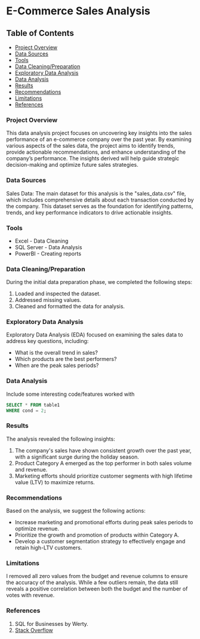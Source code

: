 # E-Commerce Sales Analysis

## Table of Contents

- [Project Overview](#project-overview)
- [Data Sources](#data-sources)
- [Tools](#tools)
- [Data Cleaning/Preparation](#data-cleaningpreparation)
- [Exploratory Data Analysis](#exploratory-data-analysis)
- [Data Analysis](#data-analysis)
- [Results](#results)
- [Recommendations](recommendations)
- [Limitations](limitations)
- [References](references)

### Project Overview

This data analysis project focuses on uncovering key insights into the sales performance of an e-commerce company over the past year. By examining various aspects of the sales data, the project aims to identify trends, provide actionable recommendations, and enhance understanding of the company’s performance. The insights derived will help guide strategic decision-making and optimize future sales strategies.

### Data Sources

Sales Data: The main dataset for this analysis is the "sales_data.csv" file, which includes comprehensive details about each transaction conducted by the company. This dataset serves as the foundation for identifying patterns, trends, and key performance indicators to drive actionable insights.

### Tools

- Excel - Data Cleaning
- SQL Server - Data Analysis
- PowerBI - Creating reports
 
### Data Cleaning/Preparation

During the initial data preparation phase, we completed the following steps:

1. Loaded and inspected the dataset.
2. Addressed missing values.
3. Cleaned and formatted the data for analysis.

### Exploratory Data Analysis

Exploratory Data Analysis (EDA) focused on examining the sales data to address key questions, including:

- What is the overall trend in sales?
- Which products are the best performers?
- When are the peak sales periods?

### Data Analysis

Include some interesting code/features worked with

```sql
SELECT * FROM table1
WHERE cond = 2;
```

### Results

The analysis revealed the following insights:

1. The company's sales have shown consistent growth over the past year, with a significant surge during the holiday season.
2. Product Category A emerged as the top performer in both sales volume and revenue.
3. Marketing efforts should prioritize customer segments with high lifetime value (LTV) to maximize returns.

### Recommendations

Based on the analysis, we suggest the following actions:

- Increase marketing and promotional efforts during peak sales periods to optimize revenue.
- Prioritize the growth and promotion of products within Category A.
- Develop a customer segmentation strategy to effectively engage and retain high-LTV customers.

### Limitations

I removed all zero values from the budget and revenue columns to ensure the accuracy of the analysis. While a few outliers remain, the data still reveals a positive correlation between both the budget and the number of votes with revenue.

### References

1. SQL for Businesses by Werty.
2. [Stack Overflow](https://stack.com)






























